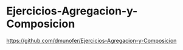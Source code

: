 # Ejercicios-Agregacion-y-Composicion

https://github.com/dmunofer/Ejercicios-Agregacion-y-Composicion

